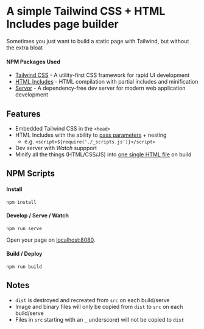 # A simple Tailwind CSS + HTML Includes page builder

Sometimes you just want to build a static page with Tailwind, but without the extra bloat

#### NPM Packages Used
- [Tailwind CSS](https://github.com/tailwindlabs/tailwindcss) - A utility-first CSS framework for rapid UI development
- [HTML Includes](https://github.com/entozoon/html-includes) - HTML compilation with partial includes and minification
- [Servor](https://github.com/lukejacksonn/servor) - A dependency-free dev server for modern web application development

## Features
- Embedded Tailwind CSS in the `<head>`
- HTML Includes with the ability to [pass parameters](https://github.com/entozoon/html-includes#use) + nesting
  - e.g. `<script>${require('./_scripts.js')}</script>`
- Dev server with _Watch_ suppport
- Minify all the things (HTML/CSS/JS) into [one single HTML file](https://gist.githubusercontent.com/danklammer/7c393add2cc558e0393d2368655d464d/raw/ec3a70ea04ae9991980448a8f18bbce617c8efb1/index.html) on build


## NPM Scripts

#### Install
```
npm install
```

#### Develop / Serve / Watch
```
npm run serve
```
Open your page on [localhost:8080](http://localhost:8080/).


#### Build / Deploy
```
npm run build
```


## Notes
- `dist` is destroyed and recreated from `src` on each build/serve
- Image and binary files will only be copied from `dist` to `src` on each build/serve
- Files in `src` starting with an `_` underscore) will not be copied to `dist`